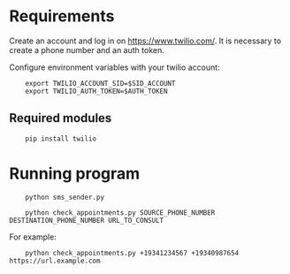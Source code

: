 
# Requirements

Create an account and log in on https://www.twilio.com/. It is necessary to create a phone number and an auth token.

Configure environment variables with your twilio account:

```
    export TWILIO_ACCOUNT_SID=$SID_ACCOUNT
    export TWILIO_AUTH_TOKEN=$AUTH_TOKEN
```

## Required modules
```
    pip install twilio
```

# Running program
```
    python sms_sender.py
```

```
    python check_appointments.py SOURCE_PHONE_NUMBER DESTINATION_PHONE_NUMBER URL_TO_CONSULT
```

For example:
```
    python check_appointments.py +19341234567 +19340987654 https://url.example.com
```